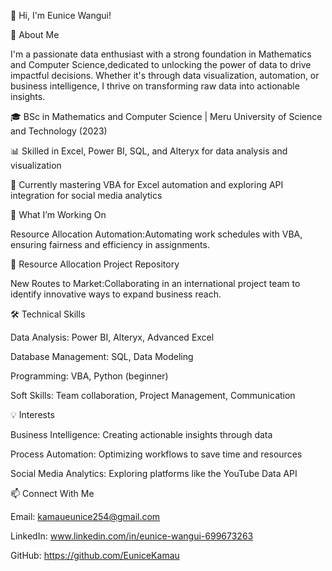 👋 Hi, I'm Eunice Wangui!

🌟 About Me

I'm a passionate data enthusiast with a strong foundation in Mathematics and Computer Science,dedicated to unlocking the power of data to drive impactful decisions. Whether it's through data visualization, automation, or business intelligence, I thrive on transforming raw data into actionable insights.

🎓 BSc in Mathematics and Computer Science | Meru University of Science and Technology (2023)

📊 Skilled in Excel, Power BI, SQL, and Alteryx for data analysis and visualization

🔄 Currently mastering VBA for Excel automation and exploring API integration for social media analytics

🚀 What I’m Working On

Resource Allocation Automation:Automating work schedules with VBA, ensuring fairness and efficiency in assignments.

📌 Resource Allocation Project Repository

New Routes to Market:Collaborating in an international project team to identify innovative ways to expand business reach.

🛠️ Technical Skills

Data Analysis: Power BI, Alteryx, Advanced Excel

Database Management: SQL, Data Modeling

Programming: VBA, Python (beginner)

Soft Skills: Team collaboration, Project Management, Communication

💡 Interests

Business Intelligence: Creating actionable insights through data

Process Automation: Optimizing workflows to save time and resources

Social Media Analytics: Exploring platforms like the YouTube Data API

📫 Connect With Me

Email: kamaueunice254@gmail.com

LinkedIn: www.linkedin.com/in/eunice-wangui-699673263

GitHub: https://github.com/EuniceKamau

